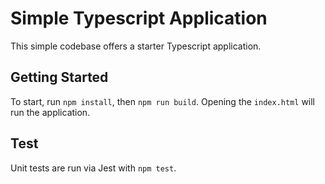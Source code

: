 # Simple Typescript Application

This simple codebase offers a starter Typescript application.

## Getting Started

To start, run `npm install`, then `npm run build`. Opening the `index.html` will run the application.

## Test

Unit tests are run via Jest with `npm test`.
